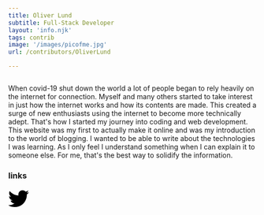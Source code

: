 ```yaml
---
title: Oliver Lund
subtitle: Full-Stack Developer
layout: 'info.njk'
tags: contrib
image: '/images/picofme.jpg'
url: /contributors/OliverLund

---
```

 <div class="row">
                    <div class="col">
                        <img src="/images/picofme.jpg" alt="" class="profile">
                        </div>
                    <div class="col bio">
                            <p>When covid-19 shut down the world a lot of people began to rely heavily on the internet for connection. Myself and many others started to take interest in just how the internet works and how its contents are made. This created a surge of new enthusiasts using the internet to become more technically adept. That's how I started my journey into coding and web development. This website was my first to actually make it online and was my introduction to the world of blogging. I wanted to be able to write about the technologies I was learning. As I only feel I understand something when I can explain it to someone else. For me, that's the best way to solidify the information. </p>
                            </div>
                </div>
              <div class="card-body">
                <h3 class="card-subtitle">links</h3>
                <a  href="https://twitter.com/t_t_connect">
                    <?xml version="1.0" encoding="UTF-8"?>
                    <!-- Generator: Adobe Illustrator 26.0.1, SVG Export Plug-In . SVG Version: 6.00 Build 0)  -->
                    <svg xmlns="http://www.w3.org/2000/svg" xmlns:xlink="http://www.w3.org/1999/xlink" version="1.1" id="Capa_1" x="0px" y="0px" viewBox="0 0 24 24" style="enable-background:new 0 0 24 24;" xml:space="preserve" width="3em" height="3em">
                    <path id="Logo_00000038394049246713568260000012923108920998390947_" d="M21.543,7.104c0.014,0.211,0.014,0.423,0.014,0.636  c0,6.507-4.954,14.01-14.01,14.01v-0.004C4.872,21.75,2.252,20.984,0,19.539c0.389,0.047,0.78,0.07,1.172,0.071  c2.218,0.002,4.372-0.742,6.115-2.112c-2.107-0.04-3.955-1.414-4.6-3.42c0.738,0.142,1.498,0.113,2.223-0.084  c-2.298-0.464-3.95-2.483-3.95-4.827c0-0.021,0-0.042,0-0.062c0.685,0.382,1.451,0.593,2.235,0.616  C1.031,8.276,0.363,5.398,1.67,3.148c2.5,3.076,6.189,4.946,10.148,5.145c-0.397-1.71,0.146-3.502,1.424-4.705  c1.983-1.865,5.102-1.769,6.967,0.214c1.103-0.217,2.16-0.622,3.127-1.195c-0.368,1.14-1.137,2.108-2.165,2.724  C22.148,5.214,23.101,4.953,24,4.555C23.339,5.544,22.507,6.407,21.543,7.104z"/>
                    </svg>
                    </a></div>
                